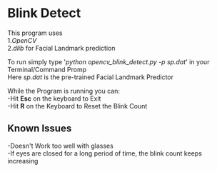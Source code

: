 # Blink Detect 
This program uses  
1.*OpenCV*  
2.*dlib* for Facial Landmark prediction
  
  
To run simply type  '*python opencv_blink_detect.py -p sp.dat*' in your Terminal/Command Promp  
Here *sp.dat* is the pre-trained Facial Landmark Predictor  
  
While the Program is running you can:  
-Hit **Esc** on the keyboard to Exit  
-Hit **R** on the Keyboard to Reset the Blink Count


## Known Issues  
-Doesn't Work too well with glasses  
-If eyes  are closed for a long period of time, the blink count keeps increasing
